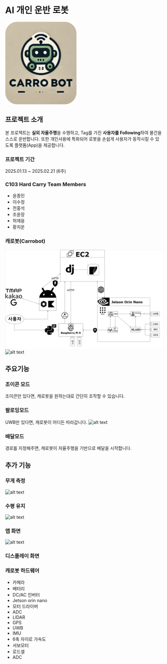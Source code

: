 # AI 개인 운반 로봇
![alt text](img/logo.png)
## 프로젝트 소개
본 프로젝트는 **실외 자율주행**을 수행하고, Tag를 가진 **사용자를 Following**하여 물건을 스스로 운반합니다. 또한 개인사용에 특화되어 로봇을 손쉽게 사용자가 동작시킬 수 있도록 플랫폼(App)을 제공합니다.
### 프로젝트 기간
2025.01.13 ~ 2025.02.21 (6주)
### C103 Hard Carry Team Members
- 윤종민
- 이수정
- 전홍석
- 조윤장
- 허재웅
- 황치운
  
### 캐로봇(Carrobot)
![alt text](img/image-2.png)
![alt text](<img/New Collage (4).gif>)

## 주요기능

### 조이콘 모드
조이콘만 있다면, 캐로봇을 원하는대로 간단히 조작할 수 있습니다.

### 팔로잉모드
UWB만 있다면, 캐로봇이 어디든 따라갑니다.
![alt text](img/UWB.gif)  

### 배달모드
경로를 지정해주면, 캐로봇이 자율주행을 기반으로 배달을 시작합니다.

## 추가 기능

### 무게 측정
![alt text](<img/제목 없는 디자인 (3).gif>)

### 수평 유지
![alt text](<img/rn_image_picker_lib_temp_e243a6d9-be49-42c1-9c20-ab5f3694e293 (1).gif>)

### 앱 화면
![alt text](<img/New Collage (6).gif>)

### 디스플레이 화면



### 캐로봇 하드웨어
- 카메라
- 배터리
- DC/AC 인버터
- Jetson orin nano
- 모터 드라이버
- ADC
- LIDAR
- GPS
- UWB
- IMU
- 6축 자이로 가속도
- 서보모터
- 로드셀
- ADC
